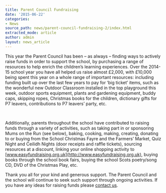 ```yaml
---
title: Parent Council Fundraising
date: '2015-06-22'
categories:
- News
source_path: news/parent-council-fundraising-2/index.html
extracted_mode: article
author: admin
layout: news_article
---
```

This year the Parent Council has been – as always – finding ways to actively raise funds in order to support the school, by purchasing a range of resources to help enrich the children’s learning experiences. Over the 2014-15 school year you have all helped us raise almost £2,000, with £10,000 being spent this year on a whole range of important resources: including funding built up over the last few years to pay for ‘big ticket’ items, such as the wonderful new Outdoor Classroom installed in the top playground this week, outdoor sports equipment, plants and gardening equipment, buddy caps, skipping ropes, Christmas books for the children, dictionary gifts for P7 leavers, contributions to P7 leavers’ party, etc.

&nbsp;

Additionally, parents throughout the school have contributed to raising funds through a variety of activities, such as taking part in or sponsoring Mums on the Run (see below), baking, cooking, making, creating, donating to or buying from the School Christmas Fayre and the Farmers’ Market, Quiz Night and Ceilidh Nights (door receipts and raffle tickets), sourcing resources at a discount, linking your online shopping activity to [www.easyfundraising.org.uk](http://www.easyfundraising.org.uk), buying books through the school book fairs, buying the school Scots poetry/song CD, DVD of the Christmas Play, etc.

Thank you all for your kind and generous support. The Parent Council and the school will continue to seek such support through ongoing activities. If you have any ideas for raising funds please [contact us](contact-us/).

